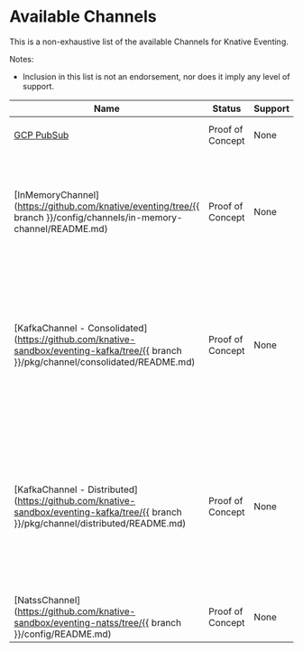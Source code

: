 # Available Channels
<!--
This is a generated file and should not be changed manually. All changes should follow the
procedure:

1. Update the information in [`channels.yaml`](channels.yaml).

2. Run the generator tool:
    ```shell
    go run eventing/channels/generator/main.go
    ```
-->

This is a non-exhaustive list of the available Channels for Knative Eventing.

Notes:

* Inclusion in this list is not an endorsement, nor does it imply any level of
  support.

Name | Status | Support | Description
--- | --- | --- | ---
[GCP PubSub](https://github.com/google/knative-gcp) | Proof of Concept | None | Channels are backed by [GCP PubSub](https://cloud.google.com/pubsub/).
[InMemoryChannel](https://github.com/knative/eventing/tree/{{ branch }}/config/channels/in-memory-channel/README.md) | Proof of Concept | None | In-memory channels are a best effort Channel. They should NOT be used in Production. They are useful for development.
[KafkaChannel - Consolidated](https://github.com/knative-sandbox/eventing-kafka/tree/{{ branch }}/pkg/channel/consolidated/README.md) | Proof of Concept | None | Channels are backed by [Apache Kafka](http://kafka.apache.org/) topics. The original Knative KafkaChannel implementation which utilizes a single combined Kafka Producer / Consumer deployment.
[KafkaChannel - Distributed](https://github.com/knative-sandbox/eventing-kafka/tree/{{ branch }}/pkg/channel/distributed/README.md) | Proof of Concept | None | Channels are backed by [Apache Kafka](http://kafka.apache.org/) topics. An alternate KafkaChannel implementation, contributed by SAP's [Kyma](https://kyma-project.io/) project, which provides a more granular deployment of Producers / Consumers.
[NatssChannel](https://github.com/knative-sandbox/eventing-natss/tree/{{ branch }}/config/README.md) | Proof of Concept | None | Channels are backed by [NATS Streaming](https://github.com/nats-io/nats-streaming-server#configuring).
